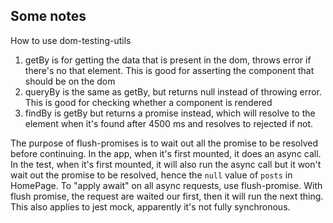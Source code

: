 ## Some notes
How to use dom-testing-utils
1. getBy is for getting the data that is present in the dom, throws error if there's no that element. This is good for asserting the component that should be on the dom
2. queryBy is the same as getBy, but returns null instead of throwing error. This is good for checking whether a component is rendered
3. findBy is getBy but returns a promise instead, which will resolve to the element when it's found after 4500 ms and resolves to rejected if not.

The purpose of flush-promises is to wait out all the promise to be resolved before continuing. In the app, when it's first mounted, it does an async call. In the test, when it's first mounted, it will also run the async call but it won't wait out the promise to be resolved, hence the `null` value of `posts` in HomePage. To "apply await" on all async requests, use flush-promise. With flush promise, the request are waited our first, then it will run the next thing. This also applies to jest mock, apparently it's not fully synchronous.